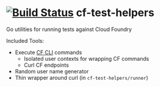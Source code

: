 [![Build Status](https://travis-ci.org/cloudfoundry-incubator/cf-test-helpers.svg)](https://travis-ci.org/cloudfoundry-incubator/cf-test-helpers)
cf-test-helpers
===============



Go utilities for running tests against Cloud Foundry

Included Tools:
- Execute [CF CLI](https://github.com/cloudfoundry/cli) commands
  - Isolated user contexts for wrapping CF commands
  - Curl CF endpoints
- Random user name generator
- Thin wrapper around curl (in `cf-test-helpers/runner`)
